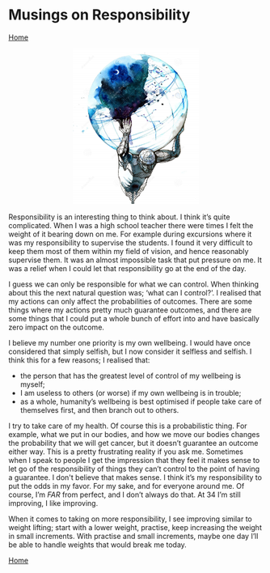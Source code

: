 # Musings on Responsibility

[Home](../../index.md)

<p align="center">
<img src="responsibility.jpg" width="250">
</p>

Responsibility is an interesting thing to think about. I think it’s quite complicated. When I was a high school teacher there were times I felt the weight of it bearing down on me. For example during excursions where it was my responsibility to supervise the students. I found it very difficult to keep them most of them within my field of vision, and hence reasonably supervise them. It was an almost impossible task that put pressure on me. It was a relief when I could let that responsibility go at the end of the day.

I guess we can only be responsible for what we can control. When thinking about this the next natural question was; ‘what can I control?’. I realised that my actions can only affect the probabilities of outcomes. There are some things where my actions pretty much guarantee outcomes, and there are some things that I could put a whole bunch of effort into and have basically zero impact on the outcome.

I believe my number one priority is my own wellbeing. I would have once considered that simply selfish, but I now consider it selfless and selfish. I think this for a few reasons; I realised that: 
- the person that has the greatest level of control of my wellbeing is myself;
- I am useless to others (or worse) if my own wellbeing is in trouble;
- as a whole, humanity’s wellbeing is best optimised if people take care of themselves first, and then branch out to others.

I try to take care of my health. Of course this is a probabilistic thing. For example, what we put in our bodies, and how we move our bodies changes the probability that we will get cancer, but it doesn’t guarantee an outcome either way. This is a pretty frustrating reality if you ask me. Sometimes when I speak to people I get the impression that they feel it makes sense to let go of the responsibility of things they can’t control to the point of having a guarantee. I don't believe that makes sense. I think it’s my responsibility to put the odds in my favor. For my sake, and for everyone around me. Of course, I’m *FAR* from perfect, and I don’t always do that. At 34 I’m still improving, I like improving.

When it comes to taking on more responsibility, I see improving similar to weight lifting; start with a lower weight, practise, keep increasing the weight in small increments. With practise and small increments, maybe one day I’ll be able to handle weights that would break me today.

[Home](../../index.md)